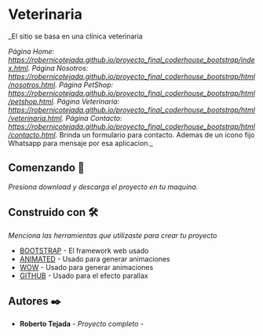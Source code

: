# Veterinaria

_El sitio se basa en una clínica veterinaria

_Página Home: https://robernicotejada.github.io/proyecto_final_coderhouse_bootstrap/index.html._
_Página Nosotros: https://robernicotejada.github.io/proyecto_final_coderhouse_bootstrap/html/nosotros.html._
_Página PetShop: https://robernicotejada.github.io/proyecto_final_coderhouse_bootstrap/html/petshop.html._
_Página Veterinaria: https://robernicotejada.github.io/proyecto_final_coderhouse_bootstrap/html/veterinaria.html._
_Página Contacto: https://robernicotejada.github.io/proyecto_final_coderhouse_bootstrap/html/contacto.html._ Brinda un formulario para contacto. Ademas de un icono fijo Whatsapp para mensaje por esa aplicacion._

## Comenzando 🚀

_Presiona download y descarga el proyecto en tu maquina._

## Construido con 🛠️

_Menciona las herramientas que utilizaste para crear tu proyecto_

- [BOOTSTRAP](https://getbootstrap.com/) - El framework web usado
- [ANIMATED](https://animate.style/) - Usado para generar animaciones
- [WOW](https://wowjs.uk/docs.html) - Usado para generar animaciones
- [GITHUB](https://github.com/marrio-h/universal-parallax) - Usado para el efecto parallax

## Autores ✒️

- **Roberto Tejada** - _Proyecto completo_ - []()
